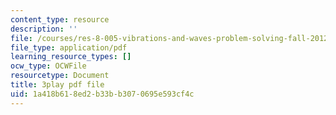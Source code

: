 ```yaml
---
content_type: resource
description: ''
file: /courses/res-8-005-vibrations-and-waves-problem-solving-fall-2012/1a418b618ed2b33bb3070695e593cf4c_4hTOGc93ZTc.pdf
file_type: application/pdf
learning_resource_types: []
ocw_type: OCWFile
resourcetype: Document
title: 3play pdf file
uid: 1a418b61-8ed2-b33b-b307-0695e593cf4c
---
```

